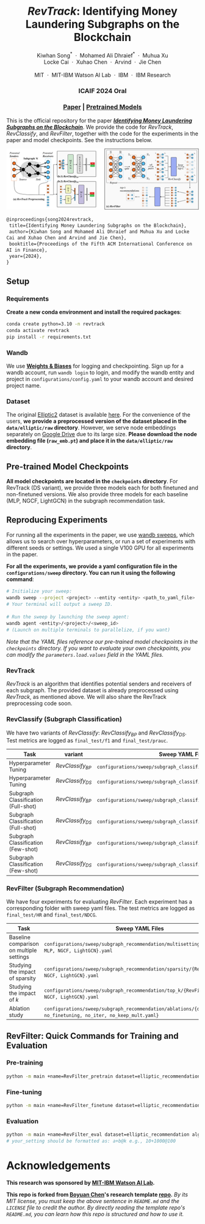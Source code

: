 <p align="center">
  <h1 align="center"><em>RevTrack</em>: Identifying Money Laundering Subgraphs on the Blockchain</h1>
  <p align="center">
    Kiwhan Song<sup>*</sup>
    &nbsp;·&nbsp;
    Mohamed Ali Dhraief<sup>*</sup>
    &nbsp;·&nbsp;
    Muhua Xu <br/>
    Locke Cai
    &nbsp;·&nbsp;
    Xuhao Chen
    &nbsp;·&nbsp;
    Arvind
    &nbsp;·&nbsp;
    Jie Chen<br/><br/>
    MIT
    &nbsp;·&nbsp;
    MIT-IBM Watson AI Lab
    &nbsp;·&nbsp;
    IBM
    &nbsp;·&nbsp;
    IBM Research
  </p>
  <h3 align="center">ICAIF 2024 Oral</h3>
  <h3 align="center"><a href="https://arxiv.org/abs/2410.08394">Paper</a> | <a href="https://github.com/MITIBMxGraph/RevTrack/tree/main/checkpoints/RevTrack">Pretrained Models</a> </h3>
</p>

This is the official repository for the paper [**_Identifying Money Laundering Subgraphs on the Blockchain_**](https://arxiv.org/abs/2410.08394). We provide the code for _RevTrack_, _RevClassify_, and _RevFilter_, together with the code for the experiments in the paper and model checkpoints. See the instructions below.

![plot](figures/RevTrack.png)

```
@inproceedings{song2024revtrack,
 title={Identifying Money Laundering Subgraphs on the Blockchain},
 author={Kiwhan Song and Mohamed Ali Dhraief and Muhua Xu and Locke Cai and Xuhao Chen and Arvind and Jie Chen},
 booktitle={Proceedings of the Fifth ACM International Conference on AI in Finance},
 year={2024},
}
```

## Setup

### Requirements

**Create a new conda environment and install the required packages**:

```bash
conda create python=3.10 -n revtrack
conda activate revtrack
pip install -r requirements.txt
```

### Wandb

We use **[Weights & Biases](https://wandb.ai/site)** for logging and checkpointing. Sign up for a wandb account, run `wandb login` to login, and modify the wandb entity and project in `configurations/config.yaml` to your wandb account and desired project name.

### Dataset

The original [Elliptic2](https://arxiv.org/abs/2404.19109) dataset is available [here](https://www.kaggle.com/datasets/ellipticco/elliptic2-data-set). For the convenience of the users, **we provide a preprocessed version of the dataset placed in the `data/elliptic/raw` directory**. However, we serve node embeddings separately on [Google Drive](https://drive.google.com/file/d/1UBLRxiEg0SK_sWoOWe-55nLOniV9I4HX/view?usp=sharing) due to its large size. **Please download the node embedding file (`raw_emb.pt`) and place it in the `data/elliptic/raw` directory**.

## Pre-trained Model Checkpoints

**All model checkpoints are located in the `checkpoints` directory**. For RevTrack (DS variant), we provide three models each for both finetuned and non-finetuned versions. We also provide three models for each baseline (MLP, NGCF, LightGCN) in the subgraph recommendation task.

## Reproducing Experiments

For running all the experiments in the paper, we use [wandb sweeps](https://docs.wandb.ai/guides/sweeps/), which allows us to search over hyperparameters, or run a set of experiments with different seeds or settings. We used a single V100 GPU for all experiments in the paper.

**For all the experiments, we provide a yaml configuration file in the `configurations/sweep` directory. You can run it using the following command**:

```bash
# Initialize your sweep:
wandb sweep --project <project> --entity <entity> <path_to_yaml_file>
# Your terminal will output a sweep ID.

# Run the sweep by launching the sweep agent:
wandb agent <entity>/<project>/<sweep_id>
# (Launch on multiple terminals to parallelize, if you want)
```

_Note that the YAML files reference our pre-trained model checkpoints in the `checkpoints` directory. If you want to evaluate your own checkpoints, you can modify the `parameters.load.values` field in the YAML files._

### RevTrack

_RevTrack_ is an algorithm that identifies potential senders and receivers of each subgraph. The provided dataset is already preprocessed using _RevTrack_, as mentioned above. We will also share the RevTrack preprocessing code soon.

### RevClassify (Subgraph Classification)

We have two variants of _RevClassify_: _RevClassify<sub>BP</sub>_ and _RevClassify<sub>DS</sub>_. Test metrics are logged as `final_test/f1` and `final_test/prauc`.

| Task                                | variant                    | Sweep YAML File                                                  |
| ----------------------------------- | -------------------------- | ---------------------------------------------------------------- |
| Hyperparameter Tuning               | _RevClassify<sub>BP</sub>_ | `configurations/sweep/subgraph_classification/tuning/BP.yaml`    |
| Hyperparameter Tuning               | _RevClassify<sub>DS</sub>_ | `configurations/sweep/subgraph_classification/tuning/DS.yaml`    |
| Subgraph Classification (Full-shot) | _RevClassify<sub>BP</sub>_ | `configurations/sweep/subgraph_classification/full_shot/BP.yaml` |
| Subgraph Classification (Full-shot) | _RevClassify<sub>DS</sub>_ | `configurations/sweep/subgraph_classification/full_shot/DS.yaml` |
| Subgraph Classification (Few-shot)  | _RevClassify<sub>BP</sub>_ | `configurations/sweep/subgraph_classification/few_shot/BP.yaml`  |
| Subgraph Classification (Few-shot)  | _RevClassify<sub>DS</sub>_ | `configurations/sweep/subgraph_classification/few_shot/DS.yaml`  |

### RevFilter (Subgraph Recommendation)

We have four experiments for evaluating _RevFilter_. Each experiment has a corresponding folder with sweep yaml files. The test metrics are logged as `final_test/HR` and `final_test/NDCG`.

| Task                                     | Sweep YAML Files                                                                                              |
| ---------------------------------------- | ------------------------------------------------------------------------------------------------------------- |
| Baseline comparison on multiple settings | `configurations/sweep/subgraph_recommendation/multisettings/{RevFilter, MLP, NGCF, LightGCN}.yaml`            |
| Studying the impact of sparsity          | `configurations/sweep/subgraph_recommendation/sparsity/{RevFilter, MLP, NGCF, LightGCN}.yaml`                 |
| Studying the impact of $k$               | `configurations/sweep/subgraph_recommendation/top_k/{RevFilter, MLP, NGCF, LightGCN}.yaml`                    |
| Ablation study                           | `configurations/sweep/subgraph_recommendation/ablations/{default, no_finetuning, no_iter, no_keep_mult.yaml}` |

## RevFilter: Quick Commands for Training and Evaluation

### Pre-training

```bash
python -m main +name=RevFilter_pretrain dataset=elliptic_recommendation algorithm=iterative_filtering experiment=exp_edge_recommendation 'experiment.tasks=[training]' experiment.validation.test_during_training=False
```

### Fine-tuning

```bash
python -m main +name=RevFilter_finetune dataset=elliptic_recommendation algorithm=iterative_filtering experiment=exp_edge_recommendation 'experiment.tasks=[training]' experiment.training.early_stopping.enabled=False experiment.validation.test_during_training=False experiment.training.max_epochs=300 dataset.augment.enabled=True seed=0 load=<your_pretrained_wandb_id or checkpoints/RevTrack/0.ckpt>
```

### Evaluation

```bash
python -m main +name=RevFilter_eval dataset=elliptic_recommendation algorithm=iterative_filtering experiment=exp_edge_recommendation 'experiment.tasks=[test]' experiment.test.batch_size=16 seed=0 load=<your_finetuned_wandb_id or checkpoints/RevTrack/0_tuned.ckpt> +shortcut=<your_setting>
# your_setting should be formatted as: a+b@k e.g., 10+1000@100
```

# Acknowledgements

**This research was sponsored by [MIT-IBM Watson AI Lab](https://mitibmwatsonailab.mit.edu/).**

**This repo is forked from [Boyuan Chen](https://boyuan.space/)'s research template [repo](https://github.com/buoyancy99/research-template).** _By its MIT license, you must keep the above sentence in `README.md` and the `LICENSE` file to credit the author. By directly reading the template repo's `README.md`, you can learn how this repo is structured and how to use it._
